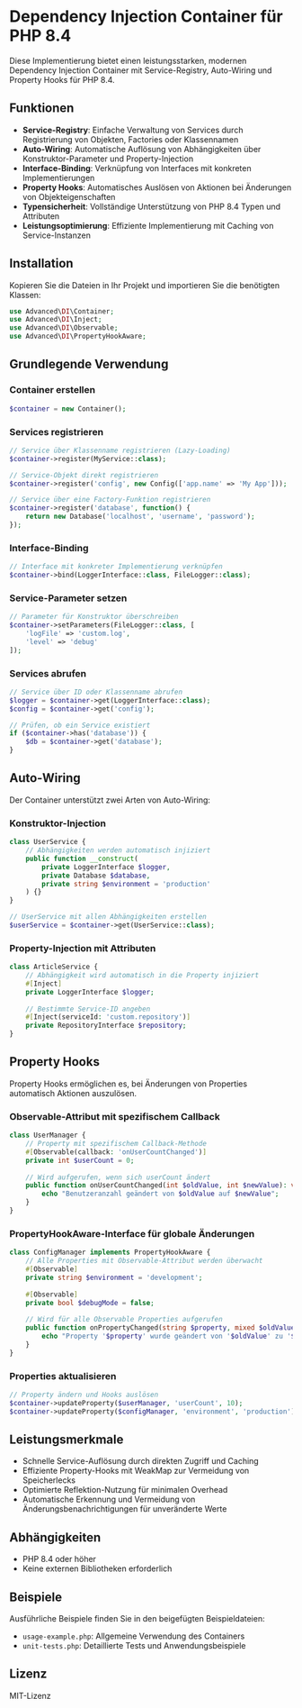 # Dependency Injection Container für PHP 8.4

Diese Implementierung bietet einen leistungsstarken, modernen Dependency Injection Container mit Service-Registry, Auto-Wiring und Property Hooks für PHP 8.4.

## Funktionen

- **Service-Registry**: Einfache Verwaltung von Services durch Registrierung von Objekten, Factories oder Klassennamen
- **Auto-Wiring**: Automatische Auflösung von Abhängigkeiten über Konstruktor-Parameter und Property-Injection
- **Interface-Binding**: Verknüpfung von Interfaces mit konkreten Implementierungen
- **Property Hooks**: Automatisches Auslösen von Aktionen bei Änderungen von Objekteigenschaften
- **Typensicherheit**: Vollständige Unterstützung von PHP 8.4 Typen und Attributen
- **Leistungsoptimierung**: Effiziente Implementierung mit Caching von Service-Instanzen

## Installation

Kopieren Sie die Dateien in Ihr Projekt und importieren Sie die benötigten Klassen:

```php
use Advanced\DI\Container;
use Advanced\DI\Inject;
use Advanced\DI\Observable;
use Advanced\DI\PropertyHookAware;
```

## Grundlegende Verwendung

### Container erstellen

```php
$container = new Container();
```

### Services registrieren

```php
// Service über Klassenname registrieren (Lazy-Loading)
$container->register(MyService::class);

// Service-Objekt direkt registrieren
$container->register('config', new Config(['app.name' => 'My App']));

// Service über eine Factory-Funktion registrieren
$container->register('database', function() {
    return new Database('localhost', 'username', 'password');
});
```

### Interface-Binding

```php
// Interface mit konkreter Implementierung verknüpfen
$container->bind(LoggerInterface::class, FileLogger::class);
```

### Service-Parameter setzen

```php
// Parameter für Konstruktor überschreiben
$container->setParameters(FileLogger::class, [
    'logFile' => 'custom.log',
    'level' => 'debug'
]);
```

### Services abrufen

```php
// Service über ID oder Klassenname abrufen
$logger = $container->get(LoggerInterface::class);
$config = $container->get('config');

// Prüfen, ob ein Service existiert
if ($container->has('database')) {
    $db = $container->get('database');
}
```

## Auto-Wiring

Der Container unterstützt zwei Arten von Auto-Wiring:

### Konstruktor-Injection

```php
class UserService {
    // Abhängigkeiten werden automatisch injiziert
    public function __construct(
        private LoggerInterface $logger,
        private Database $database,
        private string $environment = 'production'
    ) {}
}

// UserService mit allen Abhängigkeiten erstellen
$userService = $container->get(UserService::class);
```

### Property-Injection mit Attributen

```php
class ArticleService {
    // Abhängigkeit wird automatisch in die Property injiziert
    #[Inject]
    private LoggerInterface $logger;
    
    // Bestimmte Service-ID angeben
    #[Inject(serviceId: 'custom.repository')]
    private RepositoryInterface $repository;
}
```

## Property Hooks

Property Hooks ermöglichen es, bei Änderungen von Properties automatisch Aktionen auszulösen.

### Observable-Attribut mit spezifischem Callback

```php
class UserManager {
    // Property mit spezifischem Callback-Methode
    #[Observable(callback: 'onUserCountChanged')]
    private int $userCount = 0;
    
    // Wird aufgerufen, wenn sich userCount ändert
    public function onUserCountChanged(int $oldValue, int $newValue): void {
        echo "Benutzeranzahl geändert von $oldValue auf $newValue";
    }
}
```

### PropertyHookAware-Interface für globale Änderungen

```php
class ConfigManager implements PropertyHookAware {
    // Alle Properties mit Observable-Attribut werden überwacht
    #[Observable]
    private string $environment = 'development';
    
    #[Observable]
    private bool $debugMode = false;
    
    // Wird für alle Observable Properties aufgerufen
    public function onPropertyChanged(string $property, mixed $oldValue, mixed $newValue): void {
        echo "Property '$property' wurde geändert von '$oldValue' zu '$newValue'";
    }
}
```

### Properties aktualisieren

```php
// Property ändern und Hooks auslösen
$container->updateProperty($userManager, 'userCount', 10);
$container->updateProperty($configManager, 'environment', 'production');
```

## Leistungsmerkmale

- Schnelle Service-Auflösung durch direkten Zugriff und Caching
- Effiziente Property-Hooks mit WeakMap zur Vermeidung von Speicherlecks
- Optimierte Reflektion-Nutzung für minimalen Overhead
- Automatische Erkennung und Vermeidung von Änderungsbenachrichtigungen für unveränderte Werte

## Abhängigkeiten

- PHP 8.4 oder höher
- Keine externen Bibliotheken erforderlich

## Beispiele

Ausführliche Beispiele finden Sie in den beigefügten Beispieldateien:
- `usage-example.php`: Allgemeine Verwendung des Containers
- `unit-tests.php`: Detaillierte Tests und Anwendungsbeispiele

## Lizenz

MIT-Lizenz